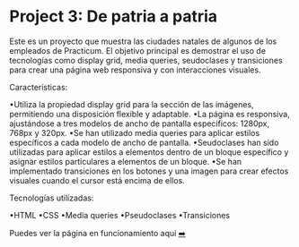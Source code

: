 # Project 3: De patria a patria
Este es un proyecto que muestra las ciudades natales de algunos de los empleados de Practicum. El objetivo principal es demostrar el uso de tecnologías como display grid, media queries, seudoclases y transiciones para crear una página web responsiva y con interacciones visuales.

Características:

•Utiliza la propiedad display grid para la sección de las imágenes, permitiendo una disposición flexible y adaptable.
•La página es responsiva, ajustándose a tres modelos de ancho de pantalla específicos: 1280px, 768px y 320px.
•Se han utilizado media queries para aplicar estilos específicos a cada modelo de ancho de pantalla.
•Seudoclases han sido utilizadas para aplicar estilos a elementos dentro de un bloque específico y asignar estilos particulares a elementos de un bloque.
•Se han implementado transiciones en los botones y una imagen para crear efectos visuales cuando el cursor está encima de ellos.

Tecnologías utilizadas:

•HTML
•CSS
•Media queries
•Pseudoclases
•Transiciones


Puedes ver la página en funcionamiento aquí  [➡️](https://danva16.github.io/web_project_3_esp/)
